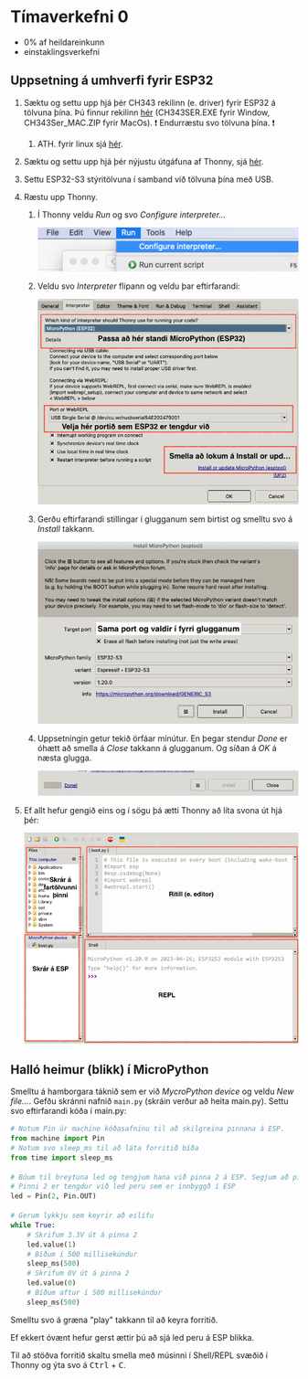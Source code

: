 # Tímaverkefni 0

- 0% af heildareinkunn
- einstaklingsverkefni

## Uppsetning á umhverfi fyrir ESP32

1. Sæktu og settu upp hjá þér CH343 rekilinn (e. driver) fyrir ESP32 á tölvuna þína. Þú finnur rekilinn [hér](https://www.wch-ic.com/search?t=all&q=ch343) (CH343SER.EXE fyrir Window, CH343Ser_MAC.ZIP fyrir MacOs). :exclamation: Endurræstu svo tölvuna þína. :exclamation:
   1. ATH. fyrir linux sjá [hér](https://github.com/Freenove/Freenove_Ultimate_Starter_Kit_for_ESP32_S3/tree/main/CH343/Linux/ch343ser_linux).
1. Sæktu og settu upp hjá þér nýjustu útgáfuna af Thonny, sjá [hér](https://thonny.org).
1. Settu ESP32-S3 stýritölvuna í samband við tölvuna þína með USB.
1. Ræstu upp Thonny.
   1. Í Thonny veldu *Run* og svo *Configure interpreter...*
   
        ![thonny01](../myndir/thonny_01.png)
   1. Veldu svo *Interpreter* flipann og veldu þar eftirfarandi:

        ![thonny02](../myndir/thonny_02.png)
   1. Gerðu eftirfarandi stillingar í glugganum sem birtist og smelltu svo á *Install* takkann.

        ![thonny03](../myndir/thonny_03.png)
   1. Uppsetningin getur tekið örfáar mínútur. En þegar stendur *Done* er óhætt að smella á *Close* takkann á glugganum. Og síðan á *OK* á næsta glugga.

        ![thonny04](../myndir/thonny_04.png)
1. Ef allt hefur gengið eins og í sögu þá ætti Thonny að líta svona út hjá þér:
   
    ![thonny05](../myndir/thonny_05.png)

## Halló heimur (blikk) í MicroPython

Smelltu á hamborgara táknið sem er við *MycroPython device* og veldu *New file...*. Gefðu skránni nafnið `main.py` (skráin verður að heita main.py). Settu svo eftirfarandi kóða í main.py:
```python
# Notum Pin úr machine kóðasafninu til að skilgreina pinnana á ESP. 
from machine import Pin
# Notum svo sleep_ms til að láta forritið bíða
from time import sleep_ms

# Búum til breytuna led og tengjum hana við pinna 2 á ESP. Segjum að pinninn sé úttakspinni
# Pinni 2 er tengdur við led peru sem er innbyggð í ESP
led = Pin(2, Pin.OUT)

# Gerum lykkju sem keyrir að eilífu
while True:
    # Skrifum 3.3V út á pinna 2
    led.value(1)
    # Bíðum í 500 millisekúndur
    sleep_ms(500)
    # Skrifum 0V út á pinna 2
    led.value(0)
    # Bíðum aftur í 500 millisekúndur
    sleep_ms(500)
```
Smelltu svo á græna "play" takkann til að keyra forritið.

Ef ekkert óvænt hefur gerst ættir þú að sjá led peru á ESP blikka.

Til að stöðva forritið skaltu smella með músinni í Shell/REPL svæðið í Thonny og ýta svo á <kbd>Ctrl</kbd> + <kbd>C</kbd>.
